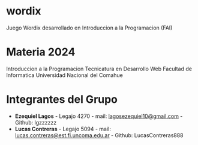 # wordix
Juego Wordix desarrollado en Introduccion a la Programacion (FAI)

# Materia 2024

Introduccion a la Programacion
Tecnicatura en Desarrollo Web
Facultad de Informatica
Universidad Nacional del Comahue

# Integrantes del Grupo

- **Ezequiel Lagos** - Legajo 4270 - mail: lagosezequiel10@gmail.com - Github: lgzzzzzz
- **Lucas Contreras** - Legajo 5094 - mail: lucas.contreras@est.fi.uncoma.edu.ar - Github: LucasContreras888
